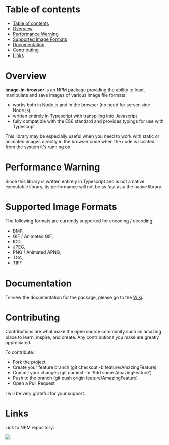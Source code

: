 Table of contents
=================

- [Table of contents](#table-of-contents)
- [Overview](#overview)
- [Performance Warning](#performance-warning)
- [Supported Image Formats](#supported-image-formats)
- [Documentation](#documentation)
- [Contributing](#contributing)
- [Links](#links)

Overview
========

**image-in-browser** is an NPM package providing the ability to load, manipulate and save images of various image file formats.

- works both in Node.js and in the browser (no need for server-side Node.js)
- written entirely in Typescript with transpiling into Javascript
- fully compatible with the ES6 standard and provides typings for use with Typescript

This library may be especially useful when you need to work with static or animated images directly in the browser code when the code is isolated from the system it's running on.

Performance Warning
===================

Since this library is written entirely in Typescript and is not a native executable library, its performance will not be as fast as a the native library.

Supported Image Formats
=======================

The following formats are currently supported for encoding / decoding:

- BMP,
- GIF / Animated GIF,
- ICO,
- JPEG,
- PNG / Animated APNG,
- TGA,
- TIFF

Documentation
============

To view the documentation for the package, please go to the [Wiki](https://github.com/yegor-pelykh/image-in-browser/wiki).

Contributing
============

Contributions are what make the open source community such an amazing place to learn, inspire, and create. Any contributions you make are greatly appreciated.

To contribute:
- Fork the project
- Create your feature branch (git checkout -b feature/AmazingFeature)
- Commit your changes (git commit -m 'Add some AmazingFeature')
- Push to the branch (git push origin feature/AmazingFeature)
- Open a Pull Request

I will be very grateful for your support.

Links
=====

Link to NPM repository:

<a href="https://nodei.co/npm/image-in-browser/"><img src="https://nodei.co/npm/image-in-browser.png"></a>
